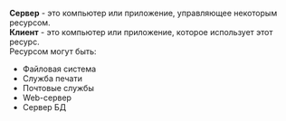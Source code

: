**Сервер** - это компьютер или приложение, управляющее некоторым ресурсом.  
**Клиент** - это компьютер или приложение, которое использует этот ресурс.  
Ресурсом могут быть:
- Файловая система
- Служба печати
- Почтовые службы
- Web-сервер
- Сервер БД
